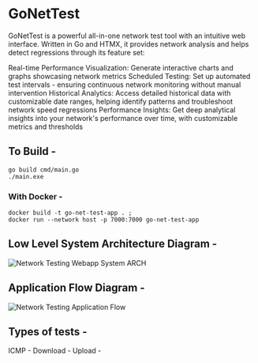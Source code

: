 # GoNetTest
GoNetTest is a powerful all-in-one network test tool with an intuitive web interface. Written in Go and HTMX, it provides network analysis and helps detect regressions through its feature set:

Real-time Performance Visualization: Generate interactive charts and graphs showcasing network metrics
Scheduled Testing: Set up automated test intervals - ensuring continuous network monitoring without manual intervention
Historical Analytics: Access detailed historical data with customizable date ranges, helping identify patterns and troubleshoot network speed regressions
Performance Insights: Get deep analytical insights into your network's performance over time, with customizable metrics and thresholds

## To Build -
```
go build cmd/main.go
./main.exe
```
### With Docker -
```
docker build -t go-net-test-app . ;
docker run --network host -p 7000:7000 go-net-test-app
```
## Low Level System Architecture Diagram -
![Network Testing Webapp System ARCH](https://github.com/user-attachments/assets/d4563d27-be0a-4aad-b78e-80f2e9b19865)

## Application Flow Diagram -
![Network Testing Application Flow](https://github.com/user-attachments/assets/272cf95b-0e15-4226-8ec4-3e1b6e47495d)

## Types of tests -
 
ICMP -
Download -
Upload -
